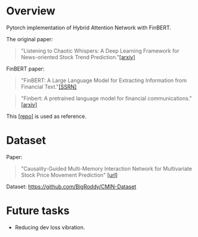 # Overview
Pytorch implementation of Hybrid Attention Network with FinBERT.

The original paper:
> "Listening to Chaotic Whispers: A Deep Learning Framework for News-oriented Stock Trend Prediction."[[arxiv]](https://arxiv.org/abs/1712.02136)

FinBERT paper:
> "FinBERT: A Large Language Model for Extracting Information from Financial Text."[[SSRN]](https://papers.ssrn.com/sol3/papers.cfm?abstract_id=3910214)

> "Finbert: A pretrained language model for financial communications."
[[arxiv]](https://arxiv.org/abs/2006.08097)

This [[repo]](https://github.com/donghyeonk/han) is used as reference.

# Dataset
Paper:
> "Causality-Guided Multi-Memory Interaction Network for Multivariate Stock Price Movement Prediction" [[url]](https://aclanthology.org/2023.acl-long.679/)
> 
Dataset: https://github.com/BigRoddy/CMIN-Dataset

# Future tasks
* Reducing dev loss vibration.